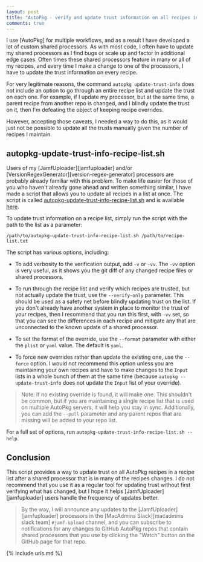 ```yaml
---
layout: post
title: "AutoPkg - verify and update trust information on all recipes in a recipe-list"
comments: true
---
```


I use [AutoPkg] for multiple workflows, and as a result I have developed a lot of custom shared processors. As with most code, I often have to update my shared processors as I find bugs or scale up and factor in additional edge cases. Often times these shared processors feature in many or all of my recipes, and every time I make a change to one of the processors, I have to update the trust information on every recipe.

For very legitimate reasons, the command `autopkg update-trust-info` does not include an option to go through an entire recipe list and update the trust on each one. For example, if I update my processor, but at the same time, a parent recipe from another repo is changed, and I blindly update the trust on it, then I'm defeating the object of keeping recipe overrides.

However, accepting those caveats, I needed a way to do this, as it would just not be possible to update all the trusts manually given the number of recipes I maintain.

## autopkg-update-trust-info-recipe-list.sh

Users of my [JamfUploader][jamfuploader] and/or [VersionRegexGenerator][version-regex-generator] processors are probably already familiar with this problem. To make life easier for those of you who haven't already gone ahead and written something similar, I have made a script that allows you to update all recipes in a list at once. The script is called [autopkg-update-trust-info-recipe-list.sh](https://github.com/grahampugh/osx-scripts/tree/main/autopkg-scripts) and is available [here](https://github.com/grahampugh/osx-scripts/tree/main/autopkg-scripts).

To update trust information on a recipe list, simply run the script with the path to the list as a parameter:

    /path/to/autopkg-update-trust-info-recipe-list.sh /path/to/recipe-list.txt

The script has various options, including:

-   To add verbosity to the verification output, add `-v` or `-vv`. The `-vv` option is very useful, as it shows you the git diff of any changed recipe files or shared processors.

-   To run through the recipe list and verify which recipes are trusted, but not actually update the trust, use the `--verify-only` parameter. This should be used as a safety net before blindly updating trust on the list. If you don't already have another system in place to monitor the trust of your recipes, then I recommend that you run this first, with `-vv` set, so that you can see the differences in each recipe and mitigate any that are unconnected to the known update of a shared processor.

-   To set the format of the override, use the `--format` parameter with either the `plist` or `yaml` value. The default is `yaml`.

-   To force new overrides rather than update the existing one, use the `--force` option. I would not recommend this option unless you are maintaining your own recipes and have to make changes to the `Input` lists in a whole bunch of them at the same time (because `autopkg --update-trust-info` does not update the `Input` list of your override).

> Note: If no existing override is found, it will make one. This shouldn't be common, but if you are maintaining a single recipe list that is used on multiple AutoPkg servers, it will help you stay in sync. Additionally, you can add the `--pull` parameter and any parent repos that are missing will be added to your repo list.

For a full set of options, run `autopkg-update-trust-info-recipe-list.sh --help`.

## Conclusion

This script provides a way to update trust on all AutoPkg recipes in a recipe list after a shared processor that is in many of the recipes changes. I do not recommend that you use it as a regular tool for updating trust without first verifying what has changed, but I hope it helps [JamfUploader][jamfuploader] users handle the frequency of updates better.

> By the way, I will announce any updates to the [JamfUploader][jamfuploader] processors in the [MacAdmins Slack][macadmins slack team] `#jamf-upload` channel, and you can subscribe to notifications for any changes to GitHub AutoPkg repos that contain shared processors that you use by clicking the "Watch" button on the GitHub page for that repo.

{% include urls.md %}

